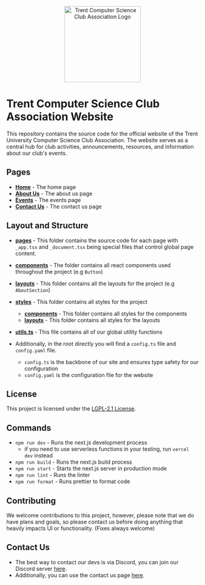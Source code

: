 <p align="center">
  <img src="public/logo.svg" alt="Trent Computer Science Club Association Logo" width="200">
</p>

# Trent Computer Science Club Association Website

This repository contains the source code for the official website of the Trent University Computer Science Club Association. The website serves as a central hub for club activities, announcements, resources, and information about our club's events.

## Pages

- **[Home](https://tcsca.ca)** - The home page
- **[About Us](https://tcsca.ca/About)** - The about us page
- **[Events](https://tcsca.ca/Events)** - The events page
- **[Contact Us](https://tcsca.ca/Contact)** - The contact us page

## Layout and Structure

- **[pages](pages)** - This folder contains the source code for each page with `_app.tsx` and `_document.tsx` being special files that control global page content.
- **[components](components)** - The folder contains all react components used throughout the project (e.g `Button`)
- **[layouts](layouts)** - This folder contains all the layouts for the project (e.g `AboutSection`)
- **[styles](styles)** - This folder contains all styles for the project
  - **[components](styles/components)** - This folder contains all styles for the components
  - **[layouts](styles/layouts)** - This folder contains all styles for the layouts
- **[utils.ts](utils.ts)** - This file contains all of our global utility functions

- Additionally, in the root directly you will find a `config.ts` file and `config.yaml` file.
  - `config.ts` is the backbone of our site and ensures type safety for our configuration
  - `config.yaml` is the configuration file for the website

## License

This project is licensed under the [LGPL-2.1 License](LICENSE).

## Commands

- `npm run dev` - Runs the next.js development process
  - if you need to use serverless functions in your testing, run `vercel dev` instead
- `npm run build` - Runs the next.js build process
- `npm run start` - Starts the next.js server in production mode
- `npm run lint` - Runs the linter
- `npm run format` - Runs prettier to format code

## Contributing

We welcome contributions to this project, however, please note that we do have plans and goals, so please contact us before doing anything that heavily impacts UI or functionality. (Fixes always welcome)

## Contact Us

- The best way to contact our devs is via Discord, you can join our Discord server [here](https://discord.gg/serea2sPAd).
- Additionally, you can use the contact us page [here](https://tcsca.ca/Contact).
